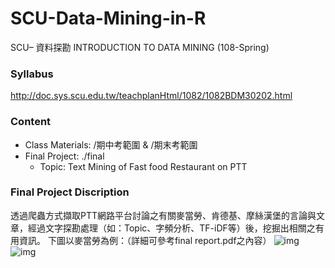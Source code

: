 # SCU-Data-Mining-in-R
SCU– 資料探勘 INTRODUCTION TO DATA MINING (108-Spring)

### Syllabus 
http://doc.sys.scu.edu.tw/teachplanHtml/1082/1082BDM30202.html

### Content
* Class Materials: /期中考範圍 & /期末考範圍
* Final Project: ./final
  * Topic: Text Mining of Fast food Restaurant on PTT

### Final Project Discription
透過爬蟲方式擷取PTT網路平台討論之有關麥當勞、肯德基、摩絲漢堡的言論與文章，經過文字探勘處理（如：Topic、字頻分析、TF-iDF等）後，挖掘出相關之有用資訊。
下圖以麥當勞為例：（詳細可參考final report.pdf之內容）
![img](https://github.com/chinghsuan/SCU-Data-Mining-in-R/blob/main/img/%E6%88%AA%E5%9C%96%202022-07-04%2002.35.35.png)
![img](https://github.com/chinghsuan/SCU-Data-Mining-in-R/blob/main/img/%E6%88%AA%E5%9C%96%202022-07-04%2002.35.48.png)
